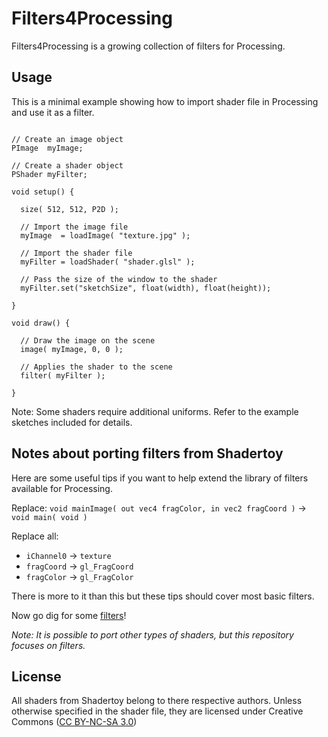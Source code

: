 Filters4Processing
==================

Filters4Processing is a growing collection of filters for Processing.

## Usage

This is a minimal example showing how to import shader file in Processing and use it as a filter. 

```Processing

// Create an image object
PImage  myImage;

// Create a shader object
PShader myFilter; 

void setup() {

  size( 512, 512, P2D );
  
  // Import the image file
  myImage  = loadImage( "texture.jpg" );

  // Import the shader file
  myFilter = loadShader( "shader.glsl" );
  
  // Pass the size of the window to the shader
  myFilter.set("sketchSize", float(width), float(height));

}

void draw() { 

  // Draw the image on the scene
  image( myImage, 0, 0 );

  // Applies the shader to the scene
  filter( myFilter );

}
```

Note: Some shaders require additional uniforms. Refer to the example sketches included for details.


## Notes about porting filters from Shadertoy

Here are some useful tips if you want to help extend the library of filters available for Processing.

Replace:
`void mainImage( out vec4 fragColor, in vec2 fragCoord )` -> `void main( void )`

Replace all:
* `iChannel0` -> `texture`
* `fragCoord` -> `gl_FragCoord`
* `fragColor` -> `gl_FragColor`

There is more to it than this but these tips should cover most basic filters.

Now go dig for some [filters](https://www.shadertoy.com/results?query=filter)!

*Note: It is possible to port other types of shaders, but this repository focuses on filters.*

## License
All shaders from Shadertoy belong to there respective authors. Unless otherwise specified in the shader file, they are licensed under Creative Commons ([CC BY-NC-SA 3.0](http://creativecommons.org/licenses/by-nc-sa/3.0/deed.en_US))